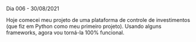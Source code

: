 Dia 006 - 30/08/2021

Hoje comecei meu projeto de uma plataforma de controle de investimentos (que fiz em Python como meu primeiro projeto). Usando alguns frameworks, agora vou torná-la 100% funcional.